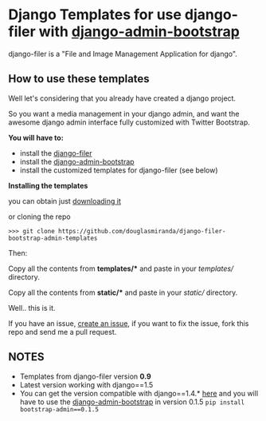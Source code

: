 # Django Templates for use django-filer with [django-admin-bootstrap](https://github.com/douglasmiranda/django-admin-bootstrap)

django-filer is a "File and Image Management Application for django".

## How to use these templates

Well let's considering that you already have created a django project.

So you want a media management in your django admin, and want the awesome django admin interface  fully customized with Twitter Bootstrap.

**You will have to:**

* install the [django-filer](https://github.com/stefanfoulis/django-filer)
* install the [django-admin-bootstrap](https://github.com/douglasmiranda/django-admin-bootstrap)
* install the customized templates for django-filer (see below)

**Installing the templates**

you can obtain just [downloading it](https://github.com/douglasmiranda/django-filer-bootstrap-admin-templates/archive/master.zip)

or cloning the repo

```
>>> git clone https://github.com/douglasmiranda/django-filer-bootstrap-admin-templates
```

Then:

Copy all the contents from __templates/*__ and paste in your _templates/_ directory.

Copy all the contents from __static/*__ and paste in your _static/_ directory.

Well.. this is it.

If you have an issue, [create an issue](https://github.com/douglasmiranda/django-filer-bootstrap-admin-templates/issues/new), if you want to fix the issue, fork this repo and send me a pull request.

## NOTES

* Templates from django-filer version __0.9__
* Latest version working with django==1.5
* You can get the version compatible with django==1.4.* [here](https://github.com/douglasmiranda/django-filer-bootstrap-admin-templates/tree/v0.1) and you will have to use the [django-admin-bootstrap](https://github.com/douglasmiranda/django-admin-bootstrap) in version 0.1.5 `pip install bootstrap-admin==0.1.5`